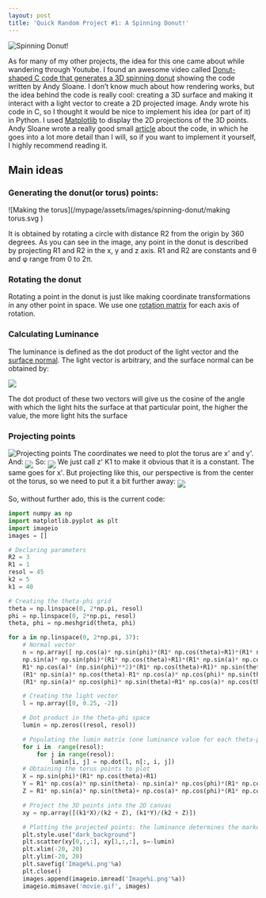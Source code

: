 ```yaml
---
layout: post
title: 'Quick Random Project #1: A Spinning Donut!'
---
```

![Spinning Donut!](/mypage/assets/images/spinning-donut/movie.gif)


As for many of my other projects, the idea for this one came about while wandering through Youtube. I found an awesome video called [Donut-shaped C code that generates a 3D spinning donut](https://www.youtube.com/watch?v=DEqXNfs_HhY&t=5s) showing the code written by Andy Sloane. I don’t know much about how rendering works, but the idea behind the code is really cool: creating a 3D surface and making it interact with a light vector to create a 2D projected image. Andy wrote his code in C, so I thought it would be nice to implement his idea (or part of it) in Python. I used [Matplotlib](https://matplotlib.org/) to display the 2D projections of the 3D points. Andy Sloane wrote a really good small [article](https://www.a1k0n.net/2011/07/20/donut-math.html) about the code, in which he goes into a lot more detail than I will, so if you want to implement it yourself, I highly recommend reading it.


## Main ideas
### Generating the donut(or torus) points:

![Making the torus](/mypage/assets/images/spinning-donut/making torus.svg )

It is obtained by rotating a circle with distance R2 from the origin by 360 degrees.
As you can see in the image, any point in the donut is described by projecting R1 and R2 in the x, y and z axis. R1 and R2 are constants and θ and φ range from 0 to 2π.

### Rotating the donut
Rotating a point in the donut is just like making coordinate transformations in any other point in space. We use one [rotation matrix](https://en.wikipedia.org/wiki/Rotation_matrix) for each axis of rotation.

### Calculating Luminance
The luminance is defined as the dot product of the light vector and the [surface normal](https://en.wikipedia.org/wiki/Normal_(geometry)). The light vector is arbitrary, and the surface normal can be obtained by:

<img align="middle" src="https://render.githubusercontent.com/render/math?math=n = \frac{\partial f}{\partial \theta }\cdot \frac{\partial f}{\partial \phi }">

The dot product of these two vectors will give us the cosine of the angle with which the light hits the surface at that particular point, the higher the value, the more light hits the surface

### Projecting points
![Projecting points](/mypage/assets/images/spinning-donut/perspective.png )
The coordinates we need to plot the torus are x' and y'. And:
<img align="middle" src="https://render.githubusercontent.com/render/math?math= \frac{y'}{z'} = \frac{y}{z}}">
So:
<img align="middle" src="https://render.githubusercontent.com/render/math?math=y' = \frac{z'y}{z} = \frac{K_1y}{z}">
We just call z' K1 to make it obvious that it is a constant. The same goes for x'. But projecting like this, our perspective is from the center ot the torus, so we need to put it a bit further away:
<img align="middle" src="https://render.githubusercontent.com/render/math?math=y' = \frac{K_1y}{K_2 + z}">

So, without further ado, this is the current code:
```python
import numpy as np
import matplotlib.pyplot as plt
import imageio
images = []

# Declaring parameters
R2 = 3
R1 = 1
resol = 45
k2 = 5
k1 = 40

# Creating the theta-phi grid
theta = np.linspace(0, 2*np.pi, resol)
phi = np.linspace(0, 2*np.pi, resol)
theta, phi = np.meshgrid(theta, phi)

for a in np.linspace(0, 2*np.pi, 37):
    # Normal vector
    n = np.array([ np.cos(a)* np.sin(phi)*(R1* np.cos(theta)+R1)*(R1* np.sin(a)* np.cos(phi)* np.sin(theta)+R1* np.cos(a)* np.cos(theta))+ 
    np.sin(a)* np.sin(phi)*(R1* np.cos(theta)+R1)*(R1* np.sin(a)* np.cos(theta)-R1* np.cos(a)* np.cos(phi)* np.sin(theta)),
    R1* np.cos(a)* (np.sin(phi)**2)*(R1* np.cos(theta)+R1)* np.sin(theta)- np.cos(phi)*(R1* np.cos(theta)+R1)*
    (R1* np.sin(a)* np.cos(theta)-R1* np.cos(a)* np.cos(phi)* np.sin(theta)), np.cos(phi)*(R1* np.cos(theta)+R1)*
    (R1* np.sin(a)* np.cos(phi)* np.sin(theta)+R1* np.cos(a)* np.cos(theta))+R1* np.sin(a)* (np.sin(phi)**2)*(R1* np.cos(theta)+R1)* np.sin(theta)])

    # Creating the light vector
    l = np.array([0, 0.25, -2])

    # Dot product in the theta-phi space
    lumin = np.zeros((resol, resol))

    # Populating the lumin matrix (one luminance value for each theta-phi pair)
    for i in  range(resol):
        for j in range(resol):
            lumin[i, j] = np.dot(l, n[:, i, j])
    # Obtaining the torus points to plot
    X = np.sin(phi)*(R1* np.cos(theta)+R1)
    Y = R1* np.cos(a)* np.sin(theta)- np.sin(a)* np.cos(phi)*(R1* np.cos(theta)+R1)
    Z = R1* np.sin(a)* np.sin(theta)+ np.cos(a)* np.cos(phi)*(R1* np.cos(theta)+R1)

    # Project the 3D points into the 2D canvas
    xy = np.array([(k1*X)/(k2 + Z), (k1*Y)/(k2 + Z)])

    # Plotting the projected points: the luminance determines the marker size
    plt.style.use("dark_background")
    plt.scatter(xy[0,:,:], xy[1,:,:], s=-lumin)
    plt.xlim(-20, 20)
    plt.ylim(-20, 20)
    plt.savefig('Image%i.png'%a)
    plt.close()
    images.append(imageio.imread('Image%i.png'%a))
    imageio.mimsave('movie.gif', images)
```


